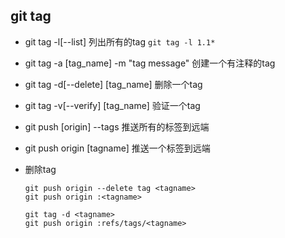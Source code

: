 ## git tag

* git tag -l[--list]    列出所有的tag  `git tag -l 1.1*`

* git tag -a [tag_name] -m "tag message"    创建一个有注释的tag

* git tag -d[--delete] [tag_name]     删除一个tag

* git tag -v[--verify]  [tag_name]      验证一个tag

* git push [origin] --tags    推送所有的标签到远端

* git push origin [tagname]     推送一个标签到远端

* 删除tag

    `git push origin --delete tag <tagname>`  
    `git push origin :<tagname>`  

    ```
    git tag -d <tagname>
    git push origin :refs/tags/<tagname>
    ```
